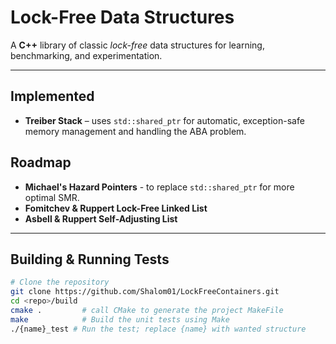 # Lock-Free Data Structures

A **C++** library of classic *lock-free* data structures for learning, benchmarking, and experimentation.

---

## Implemented

- **Treiber Stack** – uses `std::shared_ptr` for automatic, exception-safe memory management and handling the ABA problem.

## Roadmap
- **Michael's Hazard Pointers** - to replace `std::shared_ptr` for more optimal SMR.
- **Fomitchev & Ruppert Lock-Free Linked List**
- **Asbell & Ruppert Self-Adjusting List**
---

## Building & Running Tests

```bash
# Clone the repository
git clone https://github.com/Shalom01/LockFreeContainers.git
cd <repo>/build
cmake .         # call CMake to generate the project MakeFile
make            # Build the unit tests using Make
./{name}_test # Run the test; replace {name} with wanted structure
